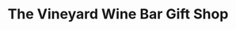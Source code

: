 ---
title: "The Vineyard Wine Bar Gift Shop"
url: /havre-de-grace/the-vineyard-wine-bar-gift-shop/
shop: Andenken
---